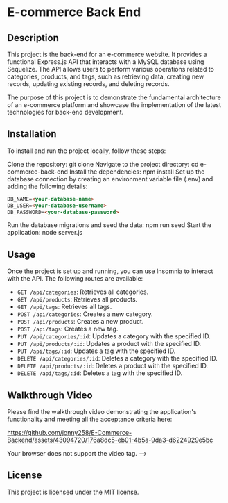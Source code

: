# E-commerce Back End

## Description
This project is the back-end for an e-commerce website. It provides a functional Express.js API that interacts with a MySQL database using Sequelize. The API allows users to perform various operations related to categories, products, and tags, such as retrieving data, creating new records, updating existing records, and deleting records.

The purpose of this project is to demonstrate the fundamental architecture of an e-commerce platform and showcase the implementation of the latest technologies for back-end development.

## Installation
To install and run the project locally, follow these steps:

Clone the repository: git clone <repository-url>
Navigate to the project directory: cd e-commerce-back-end
Install the dependencies: npm install
Set up the database connection by creating an environment variable file (.env) and adding the following details:
```md
DB_NAME=<your-database-name>
DB_USER=<your-database-username>
DB_PASSWORD=<your-database-password>
```
Run the database migrations and seed the data: npm run seed
Start the application: node server.js

## Usage
Once the project is set up and running, you can use Insomnia to interact with the API. The following routes are available:

* `GET /api/categories`: Retrieves all categories.
* `GET /api/products`: Retrieves all products.
* `GET /api/tags`: Retrieves all tags.
* `POST /api/categories`: Creates a new category.
* `POST /api/products`: Creates a new product.
* `POST /api/tags`: Creates a new tag.
* `PUT /api/categories/:id`: Updates a category with the specified ID.
* `PUT /api/products/:id`: Updates a product with the specified ID.
* `PUT /api/tags/:id`: Updates a tag with the specified ID.
* `DELETE /api/categories/:id`: Deletes a category with the specified ID.
* `DELETE /api/products/:id`: Deletes a product with the specified ID.
* `DELETE /api/tags/:id`: Deletes a tag with the specified ID.

## Walkthrough Video
Please find the walkthrough video demonstrating the application's functionality and meeting all the acceptance criteria here:

https://github.com/jonny258/E-Commerce-Backend/assets/43094720/176a8dc5-eb01-4b5a-9da3-d6224929e5bc



<!-- <video>
  <source src="https://drive.google.com/file/d/1KhRtflpfPNiKH-TcLbhac5DChiQiJ548/view" type="video/mp4">
  <!-- Add additional <source> tags for other supported video formats -->
  Your browser does not support the video tag.
</video> -->


## License
This project is licensed under the MIT license.
